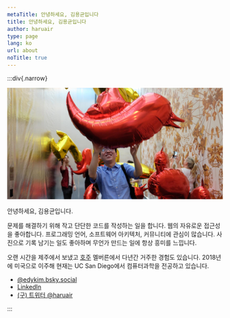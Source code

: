 ```yaml
---
metaTitle: 안녕하세요, 김용균입니다
title: 안녕하세요, 김용균입니다
author: haruair
type: page
lang: ko
url: about
noTitle: true
---
```


:::div{.narrow}

![김용균과 빨간 트위터 풍선 사진](me-with-a-red-bird.jpg)

안녕하세요, 김용균입니다.

문제를 해결하기 위해 작고 단단한 코드를 작성하는 일을 합니다. 웹의 자유로운 접근성을 좋아합니다. 프로그래밍 언어, 소프트웨어 아키텍처, 커뮤니티에 관심이 많습니다. 사진으로 기록 남기는 일도 좋아하며 무언가 만드는 일에 항상 흥미를 느낍니다.

오랜 시간을 제주에서 보냈고 [호주](/ko/tag/life-in-australia/) 멜버른에서 다년간 거주한 경험도 있습니다. 2018년에 미국으로 이주해 현재는 UC San Diego에서 컴퓨터과학을 전공하고 있습니다.

- [@edykim.bsky.social](https://bsky.app/profile/edykim.bsky.social)
- [LinkedIn](https://linkedin.com/in/edwardykim/)
- [(구) 트위터 @haruair](https://twitter.com/haruair/)

:::